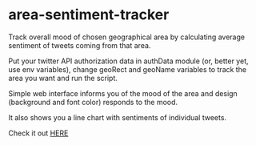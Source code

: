 # area-sentiment-tracker

Track overall mood of chosen geographical area by calculating average sentiment of tweets coming from that area.

Put your twitter API authorization data in authData module (or, better yet, use env variables), change geoRect and geoName variables to track the area you want and run the script.

Simple web interface informs you of the mood of the area and design (background and font color) responds to the mood.

It also shows you a line chart with sentiments of individual tweets.

Check it out [HERE](https://cryptic-reaches-32945.herokuapp.com/)
